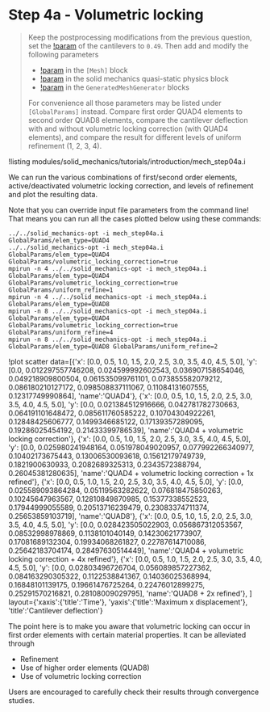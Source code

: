 # Step 4a - Volumetric locking

> Keep the postprocessing modifications from the previous question, set the
> [!param](/Materials/ComputeIsotropicElasticityTensor/poissons_ratio) of the
> cantilevers to `0.49`. Then add and modify the following parameters
>
> - [!param](/Mesh/uniform_refine) in the `[Mesh]` block
> - [!param](/Physics/SolidMechanics/QuasiStatic/SolidMechanicsAction/volumetric_locking_correction) in the solid mechanics quasi-static physics block
> - [!param](/Mesh/GeneratedMeshGenerator/elem_type) in the `GeneratedMeshGenerator` blocks
>
> For convenience all those parameters may be listed under `[GlobalParams]`
> instead. Compare first order QUAD4 elements to second order QUAD8 elements,
> compare the cantilever deflection with and without volumetric locking
> correction (with QUAD4 elements), and compare the result for different levels
> of uniform refinement (1, 2, 3, 4).

!listing modules/solid_mechanics/tutorials/introduction/mech_step04a.i

We can run the various combinations of first/second order elements,
active/deactivated volumetric locking correction, and levels of refinement
and plot the resulting data.

Note that you can override input file parameters from the command line! That means you can run all the cases plotted below using these commands:

```
../../solid_mechanics-opt -i mech_step04a.i GlobalParams/elem_type=QUAD4
../../solid_mechanics-opt -i mech_step04a.i GlobalParams/elem_type=QUAD4 GlobalParams/volumetric_locking_correction=true
mpirun -n 4 ../../solid_mechanics-opt -i mech_step04a.i GlobalParams/elem_type=QUAD4 GlobalParams/volumetric_locking_correction=true GlobalParams/uniform_refine=1
mpirun -n 4 ../../solid_mechanics-opt -i mech_step04a.i GlobalParams/elem_type=QUAD8
mpirun -n 8 ../../solid_mechanics-opt -i mech_step04a.i GlobalParams/elem_type=QUAD4 GlobalParams/volumetric_locking_correction=true GlobalParams/uniform_refine=4
mpirun -n 8 ../../solid_mechanics-opt -i mech_step04a.i GlobalParams/elem_type=QUAD8 GlobalParams/uniform_refine=2
```

!plot scatter data=[{'x': [0.0, 0.5, 1.0, 1.5, 2.0, 2.5, 3.0, 3.5, 4.0, 4.5, 5.0],
                     'y': [0.0, 0.012297557746208, 0.024599992602543, 0.036907158654046, 0.049218909800504, 0.061535099761101, 0.073855582079212, 0.086180210127172, 0.098508837111067, 0.11084131607555, 0.12317749990864],
                     'name':'QUAD4'},
                    {'x': [0.0, 0.5, 1.0, 1.5, 2.0, 2.5, 3.0, 3.5, 4.0, 4.5, 5.0],
                     'y': [0.0, 0.021384512916666, 0.042781782730663, 0.064191101648472, 0.085611760585222, 0.10704304922261, 0.12848425606777, 0.1499346685122, 0.17139357289095, 0.19286025454192, 0.21433399786539],
                     'name':'QUAD4 + volumetric locking correction'},
                    {'x':  [0.0, 0.5, 1.0, 1.5, 2.0, 2.5, 3.0, 3.5, 4.0, 4.5, 5.0],
                     'y':  [0.0, 0.025980241948164, 0.051978049020957, 0.077992266340977, 0.10402173675443, 0.13006530093618, 0.15612179749739, 0.1821900630933, 0.2082689325313, 0.2343572388794, 0.26045381280635],
                     'name':'QUAD4 + volumetric locking correction + 1x refined'},
                    {'x':  [0.0, 0.5, 1.0, 1.5, 2.0, 2.5, 3.0, 3.5, 4.0, 4.5, 5.0],
                     'y':  [0.0, 0.025589093864284, 0.05119563282622, 0.076818475850263, 0.10245647963567, 0.12810849870985, 0.15377338552523, 0.17944999055589, 0.20513716239479, 0.23083374711374, 0.25653859103719],
                     'name':'QUAD8'},
                    {'x': [0.0, 0.5, 1.0, 1.5, 2.0, 2.5, 3.0, 3.5, 4.0, 4.5, 5.0],
                     'y': [0.0, 0.028423505022903, 0.056867312053567, 0.08532998978869, 0.1138101040149, 0.14230621773907, 0.17081689132304, 0.19934068261827, 0.22787614710086, 0.25642183704174, 0.28497630514449],
                     'name':'QUAD4 + volumetric locking correction + 4x refined'},
                    {'x':  [0.0, 0.5, 1.0, 1.5, 2.0, 2.5, 3.0, 3.5, 4.0, 4.5, 5.0],
                     'y':  [0.0, 0.02803496726704, 0.056089857227362, 0.084163290305322, 0.1122538841367, 0.14036025368994, 0.16848101139175, 0.19661476725264, 0.22476012899275, 0.25291570216821, 0.28108009029795],
                      'name':'QUAD8 + 2x refined'},
                     ]
              layout={'xaxis':{'title':'Time'},
                      'yaxis':{'title':'Maximum x displacement'},
                      'title':'Cantilever deflection'}

The point here is to make you aware that volumetric locking can occur in first
order elements with certain material properties. It can be alleviated through

- Refinement
- Use of higher order elements (QUAD8)
- Use of volumetric locking correction

Users are encouraged to carefully check their results through convergence
studies.
